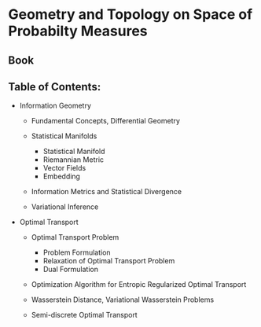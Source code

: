 # Geometry and Topology on Space of Probabilty Measures

## Book 

## Table of Contents:
- Information Geometry
  - Fundamental Concepts, Differential Geometry
  - Statistical Manifolds
    - Statistical Manifold
    - Riemannian Metric
    - Vector Fields
    - Embedding
   
  - Information Metrics and Statistical Divergence
  
  - Variational Inference

- Optimal Transport
  - Optimal Transport Problem
    - Problem Formulation
    - Relaxation of Optimal Transport Problem
    - Dual Formulation

  - Optimization Algorithm for Entropic Regularized Optimal Transport

  - Wasserstein Distance, Variational Wasserstein Problems

  - Semi-discrete Optimal Transport


